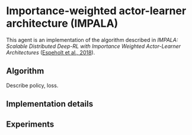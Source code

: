 # Importance-weighted actor-learner architecture (IMPALA)

This agent is an implementation of the algorithm described in _IMPALA: Scalable
Distributed Deep-RL with Importance Weighted Actor-Learner Architectures_
([Espeholt et al., 2018](https://arxiv.org/abs/1802.01561)).

## Algorithm

Describe policy, loss.

## Implementation details

## Experiments

